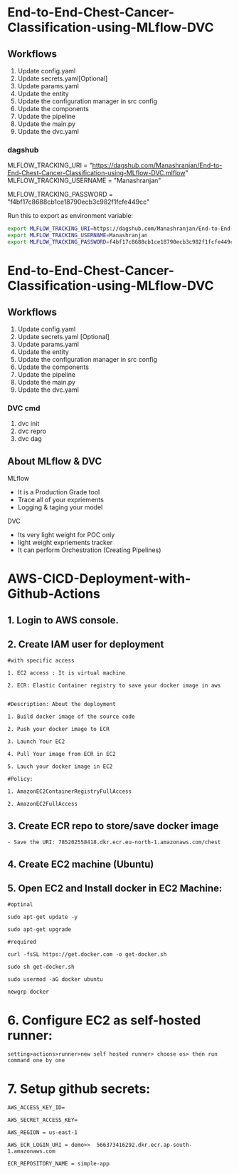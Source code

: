 # End-to-End-Chest-Cancer-Classification-using-MLflow-DVC

## Workflows
1.	Update config.yaml
2.	Update secrets.yaml[Optional]
3.	Update params.yaml 
4.	Update the entity 
5.	Update the configuration manager in src config
6.	Update the components 
7.	Update the pipeline
8.	Update the main.py
9.	Update the dvc.yaml


### dagshub
MLFLOW_TRACKING_URI = "https://dagshub.com/Manashranjan/End-to-End-Chest-Cancer-Classification-using-MLflow-DVC.mlflow"
MLFLOW_TRACKING_USERNAME = "Manashranjan" 

MLFLOW_TRACKING_PASSWORD = "f4bf17c8688cb1ce18790ecb3c982f1fcfe449cc"

Run this to export as environment variable:
```bash
export MLFLOW_TRACKING_URI=https://dagshub.com/Manashranjan/End-to-End-Chest-Cancer-Classification-using-MLflow-DVC.mlflow
export MLFLOW_TRACKING_USERNAME=Manashranjan
export MLFLOW_TRACKING_PASSWORD=f4bf17c8688cb1ce18790ecb3c982f1fcfe449cc
```

# End-to-End-Chest-Cancer-Classification-using-MLflow-DVC


## Workflows

1. Update config.yaml
2. Update secrets.yaml [Optional]
3. Update params.yaml
4. Update the entity
5. Update the configuration manager in src config
6. Update the components
7. Update the pipeline 
8. Update the main.py
9. Update the dvc.yaml

### DVC cmd

1. dvc init
2. dvc repro
3. dvc dag


## About MLflow & DVC

MLflow

 - It is a Production Grade tool
 - Trace all of your expriements
 - Logging & taging your model


DVC 

 - Its very light weight for POC only
 - light weight expriements tracker
 - It can perform Orchestration (Creating Pipelines)



# AWS-CICD-Deployment-with-Github-Actions

## 1. Login to AWS console.

## 2. Create IAM user for deployment

	#with specific access

	1. EC2 access : It is virtual machine

	2. ECR: Elastic Container registry to save your docker image in aws


	#Description: About the deployment

	1. Build docker image of the source code

	2. Push your docker image to ECR

	3. Launch Your EC2 

	4. Pull Your image from ECR in EC2

	5. Lauch your docker image in EC2

	#Policy:

	1. AmazonEC2ContainerRegistryFullAccess

	2. AmazonEC2FullAccess

	
## 3. Create ECR repo to store/save docker image
    - Save the URI: 785202558418.dkr.ecr.eu-north-1.amazonaws.com/chest

	
## 4. Create EC2 machine (Ubuntu) 

## 5. Open EC2 and Install docker in EC2 Machine:
	
	
	#optinal

	sudo apt-get update -y

	sudo apt-get upgrade
	
	#required

	curl -fsSL https://get.docker.com -o get-docker.sh

	sudo sh get-docker.sh

	sudo usermod -aG docker ubuntu

	newgrp docker
	
# 6. Configure EC2 as self-hosted runner:
    setting>actions>runner>new self hosted runner> choose os> then run command one by one


# 7. Setup github secrets:

    AWS_ACCESS_KEY_ID=

    AWS_SECRET_ACCESS_KEY=

    AWS_REGION = us-east-1

    AWS_ECR_LOGIN_URI = demo>>  566373416292.dkr.ecr.ap-south-1.amazonaws.com

    ECR_REPOSITORY_NAME = simple-app


